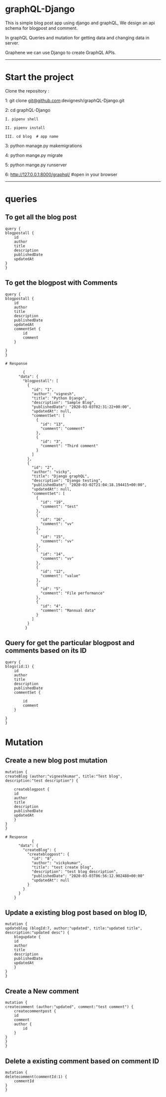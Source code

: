 # graphQL-Django

This is simple blog post app using django and graphQL, We design an api schema for blogpost and comment. 

In graphQL Queries and mutation for getting data and changing data in server.

Graphene we can use Django to create GraphQL APIs.

--------------------------------------------------------

# Start the project

Clone the repository :

1: git clone git@github.com:devignesh/graphQL-Django.git

2: cd graphQL-Django

    I. pipenv shell   

    II. pipenv install

    III. cd blog  # app name

3: python manage.py makemigrations  

4: python mange.py migrate

5: python mange.py runserver  

6: http://127.0.0.1:8000/graphql/    #open in your browser


----------------------------------------------------------


# queries

To get all the blog post 
----------------------------------------------------------

    query {
    blogpostall {
        id
        author
        title
        description
        publishedDate
        updatedAt
    }
    }

To get the blogpost with Comments
----------------------------------------------------------

    query {
    blogpostall {
        id
        author
        title
        description
        publishedDate
        updatedAt
        commentSet {
            id
            comment
        }

    }
    }
    
    # Response
    
            {
          "data": {
            "blogpostall": [
              {
                "id": "1",
                "author": "vignesh",
                "title": "Python Django",
                "description": "Sample Blog",
                "publishedDate": "2020-03-03T02:31:22+00:00",
                "updatedAt": null,
                "commentSet": [
                  {
                    "id": "13",
                    "comment": "comment"
                  },
                  {
                    "id": "3",
                    "comment": "Third comment"
                  }
                ]
              },
              {
                "id": "2",
                "author": "vicky",
                "title": "Django graphQL",
                "description": "Django testing",
                "publishedDate": "2020-03-02T21:04:18.194415+00:00",
                "updatedAt": null,
                "commentSet": [
                  {
                    "id": "19",
                    "comment": "test"
                  },
                  {
                    "id": "16",
                    "comment": "vv"
                  },
                  {
                    "id": "15",
                    "comment": "vv"
                  },
                  {
                    "id": "14",
                    "comment": "vv"
                  },
                  {
                    "id": "12",
                    "comment": "value"
                  },
                  {
                    "id": "5",
                    "comment": "File performance"
                  },
                  {
                    "id": "4",
                    "comment": "Mannual data"
                  }
                ]
              }
             }

Query for get the particular blogpost and comments based on its ID 
---------------------------------------------------------------------

    query {
    blogs(id:1) {
        id
        author
        title
        description
        publishedDate
        commentSet {
        
            id
            comment
        }

    }
    }


# Mutation 

Create a new blog post mutation 
----------------------------------------------------------

    mutation {
    createBlog (author:"vigneshkumar", title:"Test blog", description:"test description") {
        
        createblogpost {
        id
        author
        title
        description
        publishedDate
        updatedAt
        }
    }
    }
    
    # Response 
                {
          "data": {
            "createBlog": {
              "createblogpost": {
                "id": "8",
                "author": "vickykumar",
                "title": "test create blog",
                "description": "test blog description",
                "publishedDate": "2020-03-03T06:56:12.902488+00:00"
                "updatedAt": null
              }
            }
          }
        }

Update a existing blog post based on  blog ID,
----------------------------------------------------------

    mutation {
    updateblog (blogId:7, author:"updated", title:"updated title", description:"updated desc") {
        blogupdate {
        id
        author
        title
        description
        publishedDate
        updatedAt
        }
    }
    }

Create a New comment 
----------------------------------------------------------

    mutation {
    createcomment (author:"updated", comment:"test comment") {
        createcommentpost {
        id
        comment
        author {
            id
        }
    }
    }
    }

Delete a existing comment based on comment ID
----------------------------------------------------------

    mutation {
    deletecomment(commentId:1) {
        commentId
    }
    }
